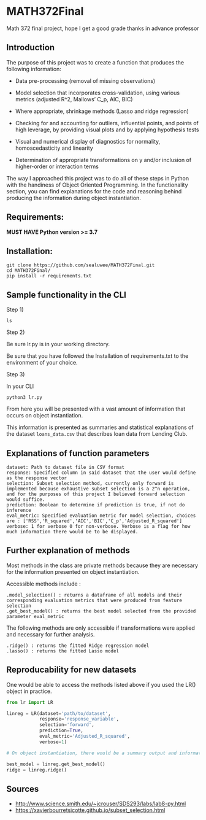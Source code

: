 # MATH372Final

Math 372 final project, hope I get a good grade thanks in advance professor

## Introduction

The purpose of this project was to create a function that produces the following information:

- Data pre-processing (removal of missing observations)

- Model selection that incorporates cross-validation, using various metrics
(adjusted R^2, Mallows’ C_p, AIC, BIC)

- Where appropriate, shrinkage methods (Lasso and ridge regression)

- Checking for and accounting for outliers, influential points, and points of
high leverage, by providing visual plots and by applying hypothesis tests

- Visual and numerical display of diagnostics for normality, homoscedasticity and linearity

- Determination of appropriate transformations on y and/or inclusion of
higher-order or interaction terms

The way I approached this project was to do all of these steps in Python with the handiness of Object Oriented Programming. In the functionality section, you can find explanations for the code and reasoning behind producing the information during object instantiation. 


## Requirements:

**MUST HAVE Python version >= 3.7**

## Installation:

```
git clone https://github.com/sealuwee/MATH372Final.git
cd MATH372Final/
pip install -r requirements.txt 
```

## Sample functionality in the CLI

Step 1)

```
ls
```

Step 2)

Be sure lr.py is in your working directory.

Be sure that you have followed the Installation of requirements.txt to the environment of your choice.

Step 3) 

In your CLI

```
python3 lr.py
```

From here you will be presented with a vast amount of information that occurs on object instantiation.

This information is presented as summaries and statistical explanations of the dataset ```loans_data.csv``` that describes loan data from Lending Club. 

## Explanations of function parameters

```
dataset: Path to dataset file in CSV format
response: Specified column in said dataset that the user would define as the response vector
selection: Subset selection method, currently only forward is implemented because exhaustive subset selection is a 2^n operation, and for the purposes of this project I believed forward selection would suffice.
prediction: Boolean to determine if prediction is true, if not do inference
eval_metric: Specified evaluation metric for model selection, choices are : ['RSS','R_squared','AIC','BIC','C_p','Adjusted_R_squared']
verbose: 1 for verbose 0 for non-verbose. Verbose is a flag for how much information there would be to be displayed.
```

## Further explanation of methods

Most methods in the class are private methods because they are necessary for the information presented on object instantiation. 

Accessible methods include :

```
.model_selection() : returns a dataframe of all models and their corresponding evaluation metrics that were produced from feature selection
.get_best_model() : returns the best model selected from the provided parameter eval_metric
```

The following methods are only accessible if transformations were applied and necessary for further analysis. 

```
.ridge() : returns the fitted Ridge regression model
.lasso() : returns the fitted Lasso model
```

## Reproducability for new datasets

One would be able to access the methods listed above if you used the LR() object in practice.

```python
from lr import LR

linreg = LR(dataset='path/to/dataset',
			response='response_variable',
			selection='forward',
			prediction=True,
			eval_metric='Adjusted_R_squared',
			verbose=1)

# On object instantiation, there would be a summary output and information about statistical tests that compute the fitted response and the residuals of the best model along with plots and diagnostics to describe outliers, points of high leverage etc., combined with suggestions as to what transformations would have to be done in order to deal with heteroskedacity.

best_model = linreg.get_best_model()
ridge = linreg.ridge()

```
## Sources

- http://www.science.smith.edu/~jcrouser/SDS293/labs/lab8-py.html
- https://xavierbourretsicotte.github.io/subset_selection.html